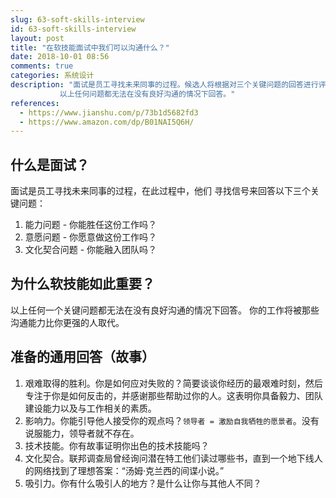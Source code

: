 ```yaml
---
slug: 63-soft-skills-interview
id: 63-soft-skills-interview
layout: post
title: "在软技能面试中我们可以沟通什么？"
date: 2018-10-01 08:56
comments: true
categories: 系统设计
description: "面试是员工寻找未来同事的过程。候选人将根据对三个关键问题的回答进行评估：能力、意愿和文化契合。 
           以上任何问题都无法在没有良好沟通的情况下回答。"
references:
  - https://www.jianshu.com/p/73b1d5682fd3
  - https://www.amazon.com/dp/B01NAI5Q6H/
---
```


## 什么是面试？

面试是员工寻找未来同事的过程，在此过程中，他们
寻找信号来回答以下三个关键问题：

1. 能力问题 - 你能胜任这份工作吗？
2. 意愿问题 - 你愿意做这份工作吗？
3. 文化契合问题 - 你能融入团队吗？



## 为什么软技能如此重要？

以上任何一个关键问题都无法在没有良好沟通的情况下回答。
你的工作将被那些沟通能力比你更强的人取代。



## 准备的通用回答（故事）

1. 艰难取得的胜利。你是如何应对失败的？简要谈谈你经历的最艰难时刻，然后专注于你是如何反击的，并感谢那些帮助过你的人。这表明你具备毅力、团队建设能力以及与工作相关的素质。
2. 影响力。你能引导他人接受你的观点吗？`领导者 = 激励自我牺牲的愿景者`。没有说服能力，领导者就不存在。
3. 技术技能。你有故事证明你出色的技术技能吗？
4. 文化契合。联邦调查局曾经询问潜在特工他们读过哪些书，直到一个地下线人的网络找到了理想答案：“汤姆·克兰西的间谍小说。”
5. 吸引力。你有什么吸引人的地方？是什么让你与其他人不同？